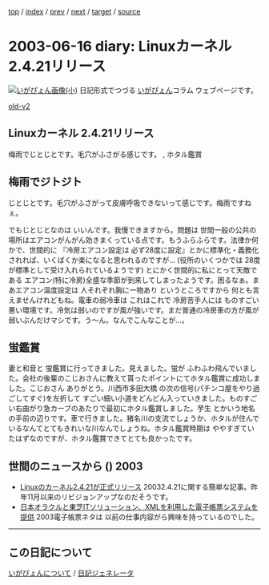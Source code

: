 [top](https://igapyon.github.io/diary/) 
 / [index](https://igapyon.github.io/diary/2003/index.html) 
 / [prev](https://igapyon.github.io/diary/2003/ig030615.html) 
 / [next](https://igapyon.github.io/diary/2003/ig030617.html) 
 / [target](https://igapyon.github.io/diary/2003/ig030616.html) 
 / [source](https://github.com/igapyon/diary/blob/gh-pages/2003/ig030616.html.src.md) 

2003-06-16 diary: Linuxカーネル 2.4.21リリース
=====================================================================================================
[![いがぴょん画像(小)](https://igapyon.github.io/diary/images/iga200306s.jpg "いがぴょん")](https://igapyon.github.io/diary/memo/memoigapyon.html) 日記形式でつづる [いがぴょん](https://igapyon.github.io/diary/memo/memoigapyon.html)コラム ウェブページです。

[old-v2](ig030616-orig.html)

## Linuxカーネル 2.4.21リリース

梅雨でじとじとです。毛穴がふさがる感じです。 , ホタル鑑賞


## 梅雨でジトジト

じとじとです。毛穴がふさがって皮膚呼吸できないって感じです。梅雨ですねぇ。

でもじとじとなのは いいんです。我慢できますから。問題は 世間一般の公共の場所はエアコンがんがん効きまくっている点です。もうふらふらです。法律か何かで、世間的に 『冷房エアコン設定は 必ず28度に設定』とかに標準化・義務化されれば、いくばくか楽になると思われるのですが…
(役所のいくつかでは 28度が標準として受け入れられているようです) とにかく世間的に私にとって天敵である エアコン(特に冷房)全盛な季節が到来してしまったようです。困るなぁ。まあエアコン温度設定は 人それぞれ胸に一物あり というところですから 何とも言えませんけれどもね。電車の弱冷車は これはこれで 冷房苦手人には ものすごい悪い環境です。冷気は弱いのですが風が強いです。まだ普通の冷房車の方が風が弱いぶんだけマシです。う～ん。なんでこんなことが…。

## 蛍鑑賞

妻と和音と 蛍鑑賞に行ってきました。見えました。蛍が ふわふわ飛んでいました。会社の後輩のこじおさんに教えて貰ったポイントにてホタル鑑賞に成功しました。こじおさん ありがとう。川西市多田大橋 の次の信号(パチンコ屋をやり過ごしてすぐ)を左折して すごい細い小道をどんどん入っていきました。ものすごい右曲がり急カーブのあたりで最初にホタル鑑賞しました。芋生 とかいう地名の手前の辺りです。車で行きました。猪名川の支流でしょうか、ホタルが住んでいるなんてとてもきれいな川なんでしょうね。ホタル鑑賞時期は ややすぎていたはずなのですが、ホタル鑑賞できてとても良かったです。

## 世間のニュースから () 2003

* [Linuxのカーネル2.4.21が正式リリース](http://japan.cnet.com/news/ent/story/0,2000047623,20055442,00.htm)  20032.4.21に関する簡単な記事。昨年11月以来のリビジョンアップなのだそうです。
* [日本オラクルと東芝ITソリューション、XMLを利用した電子帳票システムを提供](http://japan.cnet.com/news/ent/story/0,2000047623,20055486,00.htm)  2003電子帳票ネタは 以前の仕事内容がら興味を持っているのでした。

----------------------------------------------------------------------------------------------------

## この日記について
[いがぴょんについて](https://igapyon.github.io/diary/memo/memoigapyon.html) / [日記ジェネレータ](https://github.com/igapyon/igapyonv3)
